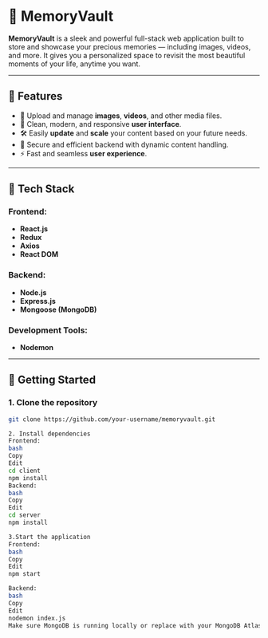# 📸 MemoryVault

**MemoryVault** is a sleek and powerful full-stack web application built to store and showcase your precious memories — including images, videos, and more. It gives you a personalized space to revisit the most beautiful moments of your life, anytime you want.

---

## 🌟 Features

- 📁 Upload and manage **images**, **videos**, and other media files.
- 🧭 Clean, modern, and responsive **user interface**.
- 🛠️ Easily **update** and **scale** your content based on your future needs.
- 🔐 Secure and efficient backend with dynamic content handling.
- ⚡ Fast and seamless **user experience**.

---

## 🧰 Tech Stack

### Frontend:
- **React.js**
- **Redux**
- **Axios**
- **React DOM**

### Backend:
- **Node.js**
- **Express.js**
- **Mongoose (MongoDB)**

### Development Tools:
- **Nodemon**

---

## 🚀 Getting Started

### 1. Clone the repository
```bash
git clone https://github.com/your-username/memoryvault.git

2. Install dependencies
Frontend:
bash
Copy
Edit
cd client
npm install
Backend:
bash
Copy
Edit
cd server
npm install

3.Start the application
Frontend:
bash
Copy
Edit
npm start

Backend:
bash
Copy
Edit
nodemon index.js
Make sure MongoDB is running locally or replace with your MongoDB Atlas URI.

